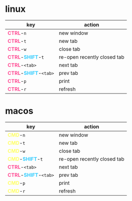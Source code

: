 # linux
key | action
-|-
<span style="color:#ff4d94">**CTRL**</span>-`n` | new window
<span style="color:#ff4d94">**CTRL**</span>-`t` | new tab
<span style="color:#ff4d94">**CTRL**</span>-`w`| close tab
<span style="color:#ff4d94">**CTRL**</span>-<span style="color:#33ccff">**SHIFT**</span>-`t` | re-open recently closed tab
<span style="color:#ff4d94">**CTRL**</span>-`<tab>` | next tab
<span style="color:#ff4d94">**CTRL**</span>-<span style="color:#33ccff">**SHIFT**</span>-`<tab>` | prev tab
<span style="color:#ff4d94">**CTRL**</span>-`p` | print
<span style="color:#ff4d94">**CTRL**</span>-`r` | refresh

# macos
key | action
-|-
<span style="color:#ffff66">**CMD**</span>-`n` | new window
<span style="color:#ffff66">**CMD**</span>-`t` | new tab
<span style="color:#ffff66">**CMD**</span>-`w`| close tab
<span style="color:#ffff66">**CMD**</span>-<span style="color:#33ccff">**SHIFT**</span>-`t` | re-open recently closed tab
<span style="color:#ff4d94">**CTRL**</span>-`<tab>` | next tab
<span style="color:#ff4d94">**CTRL**</span>-<span style="color:#33ccff">**SHIFT**</span>-`<tab>` | prev tab
<span style="color:#ffff66">**CMD**</span>-`p` | print
<span style="color:#ffff66">**CMD**</span>-`r` | refresh
